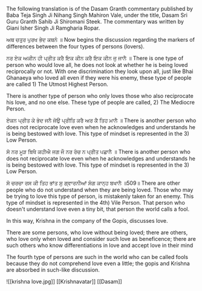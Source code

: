 The following translation is of the Dasam Granth commentary published by Baba Teja Singh Ji Nihang Singh Mahiron Vale, under the title, Dasam Sri Guru Granth Sahib Ji Shiromani Steek. The commentary was written by Giani Isher Singh Ji Ramgharia Ropar.

ਅਥ ਚਤੁਰ ਪੁਰਖ ਭੇਦ ਕਥਨੰ ॥
Now begins the discussion regarding the markers of differences between the four types of persons (lovers).

ਨਰ ਏਕ ਅਕੀਨ ਹੀ ਪ੍ਰੀਤ ਕਰੈ ਇਕ ਕੀਨ ਕਰੈ ਇਕ ਕੀਨ ਜੁ ਜਾਨੈ ॥
There is one type of person who would love all, he does not look at whether he is being loved  reciprocally or not. With one discrimination they look upon all, just like Bhai Ghanaeya who loved all even if they were his enemy, these type of people are called 1) The Utmost Highest Person.

There is another type of person who only loves those who also reciprocate his love, and no one else. These type of people are called, 2) The Mediocre Person.

ਏਕਨ ਪ੍ਰੀਤ ਕੇ ਭੇਦ ਜਨੈ ਜੋਉ ਪ੍ਰੀਤਿ ਕਰੈ ਅਰ ਕੈ ਤਿਹ ਮਾਨੈ ॥
There is another person who does not reciprocate love even when he acknowledges and understands he is being bestowed with love. This type of mindset is represented in the 3) Low Person.

ਸੋ ਨਰ ਮੂੜ ਬਿਖੈ ਕਹੀਐ ਜਗ ਜੌ ਨਰ ਰੰਚ ਨ ਪ੍ਰੀਤ ਪਛਾਨੈ ॥
There is another person who does not reciprocate love even when he acknowledges and understands he is being bestowed with love. This type of mindset is represented in the 3) Low Person.

ਸੋ ਚਰਚਾ ਰਸ ਕੀ ਤਿਹ ਭਾਂਤ ਸੁ ਗ੍ਵਾਰਨੀਆਂ ਸੰਗ ਕਾਨ੍ਹ ਬਖਾਨੈ ॥509॥
There are other people who do not understand when they are being loved. Those who may be trying to love this type of person, is mistakenly taken for an enemy. This type of mindset is represented in the 4th) Vile Person. That person who doesn't understand love even a tiny bit, that person the world calls a fool.

In this way, Krishna in the company of the Gopis, discusses love.

There are some persons, who love without being loved; there are others, who love only when loved and consider such love as beneficence; there are such others who know differentiations in love and accept love in their mind

The fourth type of persons are such in the world who can be called fools because they do not comprehend love even a little; the gopis and Krishna are absorbed in such-like discussion.


![[krishna love.jpg]]
[[Krishnavatar]]
[[Dasam]]
